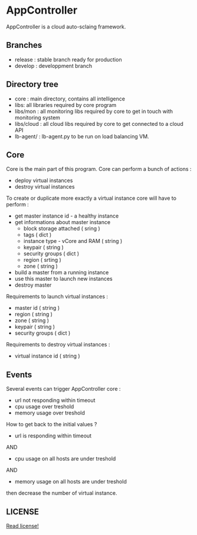 # AppController

AppController is a cloud auto-sclaing framework.

## Branches

 * release : stable branch ready for production
 * develop : developpment branch

## Directory tree

  * core : main directory, contains all intelligence
  * libs: all libraries required by core program
  * libs/mon : all monitoring libs required by core to get in touch with monitoring system
  * libs/cloud : all cloud libs required by core to get connected to a cloud API
  * lb-agent/ : lb-agent.py to be run on load balancing VM.

## Core

Core is the main part of this program. Core can perform a bunch of actions :

 * deploy virtual instances
 * destroy virtual instances

 To create or duplicate more exactly a virtual instance core will have to perform :

  * get master instance id - a healthy instance
  * get informations about master instance
    * block storage attached ( sring )
    * tags ( dict )
    * instance type - vCore and RAM ( string )
    * keypair ( string )
    * security groups ( dict )
    * region ( srting )
    * zone ( string )
  * build a master from a running instance
  * use this master to launch new instances
  * destroy master

Requirements to launch virtual instances :

  * master id ( string )
  * region ( string )
  * zone ( string )
  * keypair ( string )
  * security groups ( dict )

Requirements to destroy virtual instances :

  * virtual instance id ( string )

## Events

Several events can trigger AppController core :

  * url not responding within timeout
  * cpu usage over treshold
  * memory usage over treshold

How to get back to the initial values ?

  * url is responding within timeout

  AND

  * cpu usage on all hosts are under treshold

  AND

  * memory usage on all hosts are under treshold

then decrease the number of virtual instance.

## LICENSE

[Read license!](LICENSE)